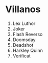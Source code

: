 
# Villanos

1. Lex Luthor
2. Joker
3. Flash Reverso
4. Doomsday
5. Deadshot
6. Harkley Quinn
7. Verificat